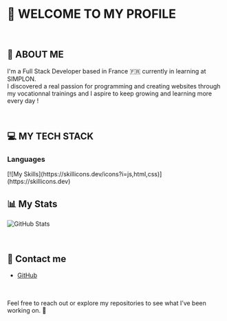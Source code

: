 <h1>👋 WELCOME TO MY PROFILE</h1>  
</br>
    <h2>👀 ABOUT ME</h2>
        <p> I'm a Full Stack Developer based in France 🇫🇷 currently in learning at SIMPLON. </br>
        I discovered a real passion for programming and creating websites through my vocationnal trainings and I aspire to keep growing and learning more every day !</p>
            </br>
    <h2>💻 MY TECH STACK</h2>
            <h3>Languages</h3>
[![My Skills](https://skillicons.dev/icons?i=js,html,css)](https://skillicons.dev)
</br>
<h2>📊 My Stats</h2>

![GitHub Stats](https://github-readme-streak-stats.herokuapp.com/?user=kvbcs&theme=algolia&hide_border=true)

</br>
<h2>🔗 Contact me</h2>
<ul>
    <li><a href="https://github.com/kvbcs" target="_blank">GitHub</a> </li> </br>
    </ul>

</br>
Feel free to reach out or explore my repositories to see what I’ve been working on. 🚀

<!---
kvbcs/kvbcs is a ✨ special ✨ repository because its `README.md` (this file) appears on your GitHub profile.
You can click the Preview link to take a look at your changes.
--->
